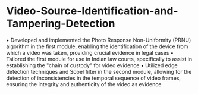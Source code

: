 # Video-Source-Identification-and-Tampering-Detection

• Developed and implemented the Photo Response Non-Uniformity (PRNU) algorithm in the first module, enabling the identification of the device from which a video was taken, providing crucial evidence in legal cases
• Tailored the first module for use in Indian law courts, specifically to assist in establishing the "chain of custody" for video evidence
• Utilized edge detection techniques and Sobel filter in the second module, allowing for the detection of inconsistencies in the temporal sequence of video frames, ensuring the integrity and authenticity of the video as evidence
